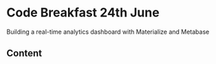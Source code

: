 # Code Breakfast 24th June
Building a real-time analytics dashboard with Materialize and Metabase

## Content
